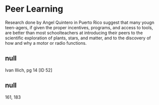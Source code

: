 # Peer Learning

Research done by Angel Quintero in Puerto Rico suggest that many yougn teen-agers, if given the proper incentives, programs, and access to tools, are better than most schoolteachers at introducing their peers to the scientific exploration of plants, stars, and matter, and to the discovery of how and why a motor or radio functions. 

## null

Ivan Illich, pg 14 [ID 52]

## null

161, 183
